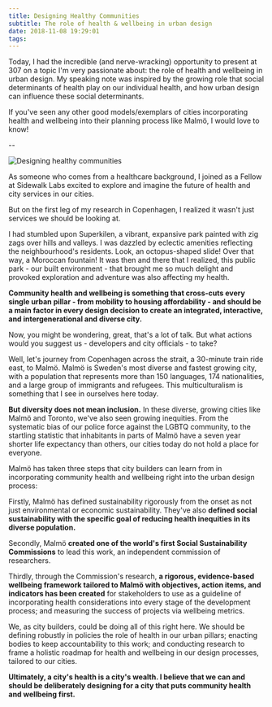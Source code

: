 ```yaml
---
title: Designing Healthy Communities
subtitle: The role of health & wellbeing in urban design
date: 2018-11-08 19:29:01
tags:
---
```


Today, I had the incredible (and nerve-wracking) opportunity to present at 307 on a topic I'm very passionate about: the role of health and wellbeing in urban design. My speaking note was inspired by the growing role that social determinants of health play on our individual health, and how urban design can influence these social determinants. 

If you've seen any other good models/exemplars of cities incorporating health and wellbeing into their planning process like Malmö, I would love to know!

--
 
![Designing healthy communities](/img/2018-11-08-community-health-framework.png)

As someone who comes from a healthcare background, I joined as a Fellow at Sidewalk Labs excited to explore and imagine the future of health and city services in our cities.

But on the first leg of my research in Copenhagen, I realized it wasn't just services we should be looking at. 

I had stumbled upon Superkilen, a vibrant, expansive park painted with zig zags over hills and valleys. I was dazzled by eclectic amenities reflecting the neighbourhood's residents. Look, an octopus-shaped slide! Over that way, a Moroccan fountain! It was then and there that I realized, this public park - our built environment - that brought me so much delight and provoked exploration and adventure was also affecting my health. 

**Community health and wellbeing is something that cross-cuts every single urban pillar - from mobility to housing affordability - and should be a main factor in every design decision to create an integrated, interactive, and intergenerational and diverse city.** 

Now, you might be wondering, great, that's a lot of talk. But what actions would you suggest us - developers and city officials - to take?  

Well, let's journey from Copenhagen across the strait, a 30-minute train ride east, to Malmö. Malmö is Sweden's most diverse and fastest growing city, with a population that represents more than 150 languages, 174 nationalities, and a large group of immigrants and refugees. This multiculturalism is something that I see in ourselves here today. 

**But diversity does not mean inclusion.** In these diverse, growing cities like Malmö and Toronto, we've also seen growing inequities. From the systematic bias of our police force against the LGBTQ community, to the startling statistic that inhabitants in parts of Malmö have a seven year shorter life expectancy than others, our cities today do not hold a place for everyone. 

Malmö has taken three steps that city builders can learn from in incorporating community health and wellbeing right into the urban design process: 

Firstly, Malmö has defined sustainability rigorously from the onset as not just environmental or economic sustainability. They've also **defined social sustainability with the specific goal of reducing health inequities in its diverse population.** 

Secondly, Malmö **created one of the world's first Social Sustainability Commissions** to lead this work, an independent commission of researchers. 

Thirdly, through the Commission's research, **a rigorous, evidence-based wellbeing framework tailored to Malmö with objectives, action items, and indicators has been created** for stakeholders to use as a guideline of incorporating health considerations into every stage of the development process; and measuring the success of projects via wellbeing metrics. 

We, as city builders, could be doing all of this right here. We should be defining robustly in policies the role of health in our urban pillars; enacting bodies to keep accountability to this work; and conducting research to frame a holistic roadmap for health and wellbeing in our design processes, tailored to our cities. 

**Ultimately, a city's health is a city's wealth. I believe that we can and should be deliberately designing for a city that puts community health and wellbeing first.** 
